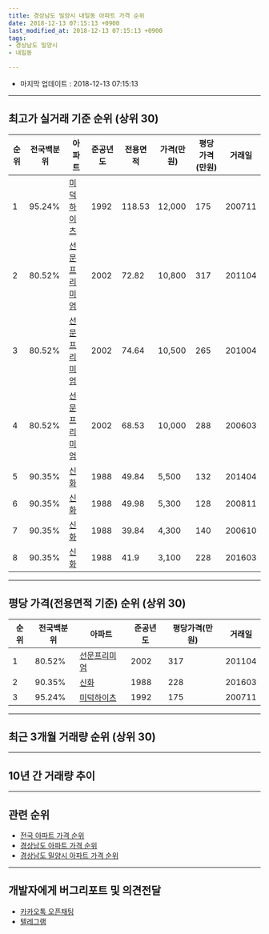 ```yaml
---
title: 경상남도 밀양시 내일동 아파트 가격 순위
date: 2018-12-13 07:15:13 +0900
last_modified_at: 2018-12-13 07:15:13 +0900
tags:
- 경상남도 밀양시
- 내일동

---
```


* 마지막 업데이트 : 2018-12-13 07:15:13

---

## 최고가 실거래 기준 순위 (상위 30)


|순위|전국백분위|아파트|준공년도|전용면적|가격(만원)|평당가격(만원)|거래일|
|---|---|---|---|---|---|---|---|
|1|95.24%|[미덕하이츠](https://search.naver.com/search.naver?query=%EA%B2%BD%EC%83%81%EB%82%A8%EB%8F%84+%EB%B0%80%EC%96%91%EC%8B%9C+%EB%82%B4%EC%9D%BC%EB%8F%99+%EB%AF%B8%EB%8D%95%ED%95%98%EC%9D%B4%EC%B8%A0)|1992|118.53|12,000|175|200711|
|2|80.52%|[선문프리미엄](https://search.naver.com/search.naver?query=%EA%B2%BD%EC%83%81%EB%82%A8%EB%8F%84+%EB%B0%80%EC%96%91%EC%8B%9C+%EB%82%B4%EC%9D%BC%EB%8F%99+%EC%84%A0%EB%AC%B8%ED%94%84%EB%A6%AC%EB%AF%B8%EC%97%84)|2002|72.82|10,800|317|201104|
|3|80.52%|[선문프리미엄](https://search.naver.com/search.naver?query=%EA%B2%BD%EC%83%81%EB%82%A8%EB%8F%84+%EB%B0%80%EC%96%91%EC%8B%9C+%EB%82%B4%EC%9D%BC%EB%8F%99+%EC%84%A0%EB%AC%B8%ED%94%84%EB%A6%AC%EB%AF%B8%EC%97%84)|2002|74.64|10,500|265|201004|
|4|80.52%|[선문프리미엄](https://search.naver.com/search.naver?query=%EA%B2%BD%EC%83%81%EB%82%A8%EB%8F%84+%EB%B0%80%EC%96%91%EC%8B%9C+%EB%82%B4%EC%9D%BC%EB%8F%99+%EC%84%A0%EB%AC%B8%ED%94%84%EB%A6%AC%EB%AF%B8%EC%97%84)|2002|68.53|10,000|288|200603|
|5|90.35%|[신화](https://search.naver.com/search.naver?query=%EA%B2%BD%EC%83%81%EB%82%A8%EB%8F%84+%EB%B0%80%EC%96%91%EC%8B%9C+%EB%82%B4%EC%9D%BC%EB%8F%99+%EC%8B%A0%ED%99%94)|1988|49.84|5,500|132|201404|
|6|90.35%|[신화](https://search.naver.com/search.naver?query=%EA%B2%BD%EC%83%81%EB%82%A8%EB%8F%84+%EB%B0%80%EC%96%91%EC%8B%9C+%EB%82%B4%EC%9D%BC%EB%8F%99+%EC%8B%A0%ED%99%94)|1988|49.98|5,300|128|200811|
|7|90.35%|[신화](https://search.naver.com/search.naver?query=%EA%B2%BD%EC%83%81%EB%82%A8%EB%8F%84+%EB%B0%80%EC%96%91%EC%8B%9C+%EB%82%B4%EC%9D%BC%EB%8F%99+%EC%8B%A0%ED%99%94)|1988|39.84|4,300|140|200610|
|8|90.35%|[신화](https://search.naver.com/search.naver?query=%EA%B2%BD%EC%83%81%EB%82%A8%EB%8F%84+%EB%B0%80%EC%96%91%EC%8B%9C+%EB%82%B4%EC%9D%BC%EB%8F%99+%EC%8B%A0%ED%99%94)|1988|41.9|3,100|228|201603|


---

## 평당 가격(전용면적 기준) 순위 (상위 30)


|순위|전국백분위|아파트|준공년도|평당가격(만원)|거래일|
|---|---|---|---|---|---|
|1|80.52%|[선문프리미엄](https://search.naver.com/search.naver?query=%EA%B2%BD%EC%83%81%EB%82%A8%EB%8F%84+%EB%B0%80%EC%96%91%EC%8B%9C+%EB%82%B4%EC%9D%BC%EB%8F%99+%EC%84%A0%EB%AC%B8%ED%94%84%EB%A6%AC%EB%AF%B8%EC%97%84)|2002|317|201104|
|2|90.35%|[신화](https://search.naver.com/search.naver?query=%EA%B2%BD%EC%83%81%EB%82%A8%EB%8F%84+%EB%B0%80%EC%96%91%EC%8B%9C+%EB%82%B4%EC%9D%BC%EB%8F%99+%EC%8B%A0%ED%99%94)|1988|228|201603|
|3|95.24%|[미덕하이츠](https://search.naver.com/search.naver?query=%EA%B2%BD%EC%83%81%EB%82%A8%EB%8F%84+%EB%B0%80%EC%96%91%EC%8B%9C+%EB%82%B4%EC%9D%BC%EB%8F%99+%EB%AF%B8%EB%8D%95%ED%95%98%EC%9D%B4%EC%B8%A0)|1992|175|200711|


---

## 최근 3개월 거래량 순위 (상위 30)


<div style="width:100%;">
    <canvas id="deal_count_ranking" height="250"></canvas>
</div>


<script>
new Chart(document.getElementById("deal_count_ranking"), {
    type: 'horizontalBar',
    data: {
        labels: ['신화'],
        datasets: [{
            label: '실거래 수',
            data: [2],
            borderColor: "rgba(255, 0, 128, 1)",
            backgroundColor: "rgba(255, 0, 128, 0.5)",
            fill: false,
        }]
    },
    options: {
        responsive: true,
        title: {
            display: true,
            text: '최근 3개월 거래량 순위'
        },
        tooltips: {
            mode: 'index',
            intersect: false,
            callbacks: {
                title: function(tooltipItems, data) {
                    return "실거래 수:";
                },
                label: function(tooltipItem, data) {
                    return data.labels[tooltipItem.index] + ": " + tooltipItem.xLabel;
                }
            }
        },
        hover: {
            mode: 'nearest',
            intersect: true
        },
        scales: {
            xAxes: [{
                display: true,
                scaleLabel: {
                    display: true,
                    labelString: '실거래 수'
                },
                ticks: {
                    suggestedMin: 0,
                }
            }],
            yAxes: [{
                display: true,
                ticks: {
                    autoSkip: false,
                    callback: function(value, index, values) {
                        if (value.length > 15)
                            return value.substr(0, 13) + "...";
                        else
                            return value;
                    }
                },
                scaleLabel: {
                    display: false,
                }
            }]
        }
    }
});

</script>


---

## 10년 간 거래량 추이


<div style="width:100%;">
    <canvas id="deal_progress" height="250"></canvas>
</div>

<script>
new Chart(document.getElementById("deal_progress"), {
    type: 'line',
    data: {
        labels: ['200812','200901','200902','200903','200904','200905','200906','200907','200908','200909','200910','200911','200912','201001','201002','201003','201004','201005','201006','201007','201008','201009','201010','201011','201012','201101','201102','201103','201104','201105','201106','201107','201108','201109','201110','201111','201112','201201','201202','201203','201204','201205','201206','201207','201208','201209','201210','201211','201212','201301','201302','201303','201304','201305','201306','201307','201308','201309','201310','201311','201312','201401','201402','201403','201404','201405','201406','201407','201408','201409','201410','201411','201412','201501','201502','201503','201504','201505','201506','201507','201508','201509','201510','201511','201512','201601','201602','201603','201604','201605','201606','201607','201608','201609','201610','201611','201612','201701','201702','201703','201704','201705','201706','201707','201708','201709','201710','201711','201712','201801','201802','201803','201804','201805','201806','201807','201808','201809','201810','201811','201812'],
        datasets: [{
            label: '실거래 수',
            pointRadius: 1,
            data: [0, 1, 2, 0, 0, 0, 2, 1, 1, 0, 0, 0, 1, 2, 0, 1, 2, 1, 1, 1, 2, 1, 2, 2, 2, 1, 2, 2, 1, 4, 1, 0, 1, 2, 3, 4, 1, 0, 0, 0, 0, 2, 1, 0, 0, 0, 2, 0, 1, 0, 1, 0, 0, 1, 1, 0, 1, 1, 0, 0, 1, 1, 1, 1, 4, 2, 3, 1, 0, 1, 2, 1, 1, 2, 2, 0, 1, 1, 3, 1, 2, 3, 2, 1, 0, 1, 1, 3, 1, 5, 0, 2, 2, 1, 1, 2, 1, 0, 0, 2, 0, 2, 1, 0, 1, 0, 1, 2, 3, 2, 0, 2, 1, 0, 2, 0, 0, 1, 1, 0, 1],
            borderColor: "rgba(255, 201, 14, 1)",
            backgroundColor: "rgba(255, 201, 14, 0.5)",
            fill: true,
        }]
    },
    options: {
        responsive: true,
        title: {
            display: true,
            text: '10년간 거래량 추이'
        },
        tooltips: {
            mode: 'index',
            intersect: false,
        },
        hover: {
            mode: 'nearest',
            intersect: true
        },
        scales: {
            xAxes: [{
                display: true,
                scaleLabel: {
                    display: true,
                    labelString: '년/월'
                }
            }],
            yAxes: [{
                display: true,
                ticks: {
                    suggestedMin: 0,
                },
                scaleLabel: {
                    display: true,
                    labelString: '실거래 수'
                }
            }]
        }
    }
});

</script>


---

## 관련 순위

- [전국 아파트 가격 순위](https://inasie.github.io/apt-ranking/전국)
- [경상남도 아파트 가격 순위](https://inasie.github.io/apt-ranking/경상남도)
- [경상남도 밀양시 아파트 가격 순위](https://inasie.github.io/apt-ranking/경상남도-밀양시)


---

## 개발자에게 버그리포트 및 의견전달

- [카카오톡 오픈채팅](https://open.kakao.com/o/gLJUAP4)
- [텔레그램](https://t.me/inasie)


